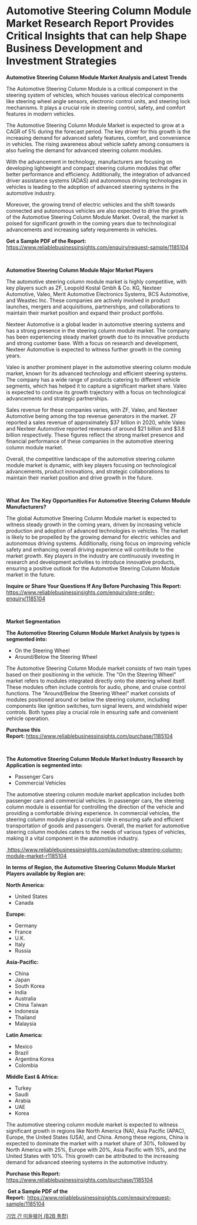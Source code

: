 <p><h1>Automotive Steering Column Module Market Research Report Provides Critical Insights that can help Shape Business Development and Investment Strategies</h1></p><p><strong>Automotive Steering Column Module Market Analysis and Latest Trends</strong></p>
<p><p>The Automotive Steering Column Module is a critical component in the steering system of vehicles, which houses various electrical components like steering wheel angle sensors, electronic control units, and steering lock mechanisms. It plays a crucial role in steering control, safety, and comfort features in modern vehicles.</p><p>The Automotive Steering Column Module Market is expected to grow at a CAGR of 5% during the forecast period. The key driver for this growth is the increasing demand for advanced safety features, comfort, and convenience in vehicles. The rising awareness about vehicle safety among consumers is also fueling the demand for advanced steering column modules.</p><p>With the advancement in technology, manufacturers are focusing on developing lightweight and compact steering column modules that offer better performance and efficiency. Additionally, the integration of advanced driver assistance systems (ADAS) and autonomous driving technologies in vehicles is leading to the adoption of advanced steering systems in the automotive industry.</p><p>Moreover, the growing trend of electric vehicles and the shift towards connected and autonomous vehicles are also expected to drive the growth of the Automotive Steering Column Module Market. Overall, the market is poised for significant growth in the coming years due to technological advancements and increasing safety requirements in vehicles.</p></p>
<p><strong>Get a Sample PDF of the Report:&nbsp;</strong> <a href="https://www.reliablebusinessinsights.com/enquiry/request-sample/1185104">https://www.reliablebusinessinsights.com/enquiry/request-sample/1185104</a></p>
<p>&nbsp;</p>
<p><strong>Automotive Steering Column Module Major Market Players</strong></p>
<p><p>The automotive steering column module market is highly competitive, with key players such as ZF, Leopold Kostal Gmbh & Co. KG, Nexteer Automotive, Valeo, Merit Automotive Electronics Systems, BCS Automotive, and Weastec Inc. These companies are actively involved in product launches, mergers and acquisitions, partnerships, and collaborations to maintain their market position and expand their product portfolio.</p><p>Nexteer Automotive is a global leader in automotive steering systems and has a strong presence in the steering column module market. The company has been experiencing steady market growth due to its innovative products and strong customer base. With a focus on research and development, Nexteer Automotive is expected to witness further growth in the coming years.</p><p>Valeo is another prominent player in the automotive steering column module market, known for its advanced technology and efficient steering systems. The company has a wide range of products catering to different vehicle segments, which has helped it to capture a significant market share. Valeo is expected to continue its growth trajectory with a focus on technological advancements and strategic partnerships.</p><p>Sales revenue for these companies varies, with ZF, Valeo, and Nexteer Automotive being among the top revenue generators in the market. ZF reported a sales revenue of approximately $37 billion in 2020, while Valeo and Nexteer Automotive reported revenues of around $21 billion and $3.8 billion respectively. These figures reflect the strong market presence and financial performance of these companies in the automotive steering column module market.</p><p>Overall, the competitive landscape of the automotive steering column module market is dynamic, with key players focusing on technological advancements, product innovations, and strategic collaborations to maintain their market position and drive growth in the future.</p></p>
<p>&nbsp;</p>
<p><strong>What Are The Key Opportunities For Automotive Steering Column Module Manufacturers?</strong></p>
<p><p>The global Automotive Steering Column Module market is expected to witness steady growth in the coming years, driven by increasing vehicle production and adoption of advanced technologies in vehicles. The market is likely to be propelled by the growing demand for electric vehicles and autonomous driving systems. Additionally, rising focus on improving vehicle safety and enhancing overall driving experience will contribute to the market growth. Key players in the industry are continuously investing in research and development activities to introduce innovative products, ensuring a positive outlook for the Automotive Steering Column Module market in the future.</p></p>
<p><strong>Inquire or Share Your Questions If Any Before Purchasing This Report:</strong> <a href="https://www.reliablebusinessinsights.com/enquiry/pre-order-enquiry/1185104">https://www.reliablebusinessinsights.com/enquiry/pre-order-enquiry/1185104</a></p>
<p>&nbsp;</p>
<p><strong>Market Segmentation</strong></p>
<p><strong>The Automotive Steering Column Module Market Analysis by types is segmented into:</strong></p>
<p><ul><li>On the Steering Wheel</li><li>Around/Below the Steering Wheel</li></ul></p>
<p><p>The Automotive Steering Column Module market consists of two main types based on their positioning in the vehicle. The "On the Steering Wheel" market refers to modules integrated directly onto the steering wheel itself. These modules often include controls for audio, phone, and cruise control functions. The "Around/Below the Steering Wheel" market consists of modules positioned around or below the steering column, including components like ignition switches, turn signal levers, and windshield wiper controls. Both types play a crucial role in ensuring safe and convenient vehicle operation.</p></p>
<p><strong>Purchase this Report:&nbsp;</strong><a href="https://www.reliablebusinessinsights.com/purchase/1185104">https://www.reliablebusinessinsights.com/purchase/1185104</a></p>
<p>&nbsp;</p>
<p><strong>The Automotive Steering Column Module Market Industry Research by Application is segmented into:</strong></p>
<p><ul><li>Passenger Cars</li><li>Commercial Vehicles</li></ul></p>
<p><p>The automotive steering column module market application includes both passenger cars and commercial vehicles. In passenger cars, the steering column module is essential for controlling the direction of the vehicle and providing a comfortable driving experience. In commercial vehicles, the steering column module plays a crucial role in ensuring safe and efficient transportation of goods and passengers. Overall, the market for automotive steering column modules caters to the needs of various types of vehicles, making it a vital component in the automotive industry.</p></p>
<p><a href="https://www.reliablebusinessinsights.com/automotive-steering-column-module-market-r1185104">&nbsp;https://www.reliablebusinessinsights.com/automotive-steering-column-module-market-r1185104</a></p>
<p><strong>In terms of Region, the Automotive Steering Column Module Market Players available by Region are:</strong></p>
<p>
    <p> <strong> North America: </strong>
        <ul>
            <li>United States</li>
            <li>Canada</li>
        </ul>
        </p> 
    <p> <strong> Europe: </strong>
        <ul>
            <li>Germany</li>
            <li>France</li>
            <li>U.K.</li>
            <li>Italy</li>
            <li>Russia</li>
        </ul>
        </p> 
    <p> <strong> Asia-Pacific: </strong>
        <ul>
            <li>China</li>
            <li>Japan</li>
            <li>South Korea</li>
            <li>India</li>
            <li>Australia</li>
            <li>China Taiwan</li>
            <li>Indonesia</li>
            <li>Thailand</li>
            <li>Malaysia</li>
        </ul>
        </p> 
    <p> <strong> Latin America: </strong>
        <ul>
            <li>Mexico</li>
            <li>Brazil</li>
            <li>Argentina Korea</li>
            <li>Colombia</li>
        </ul>
        </p> 
    <p> <strong> Middle East & Africa: </strong>
        <ul>
            <li>Turkey</li>
            <li>Saudi</li>
            <li>Arabia</li>
            <li>UAE</li>
            <li>Korea</li>
        </ul>
    </p>
    </p>
<p><p>The automotive steering column module market is expected to witness significant growth in regions like North America (NA), Asia Pacific (APAC), Europe, the United States (USA), and China. Among these regions, China is expected to dominate the market with a market share of 30%, followed by North America with 25%, Europe with 20%, Asia Pacific with 15%, and the United States with 10%. This growth can be attributed to the increasing demand for advanced steering systems in the automotive industry.</p></p>
<p><strong>Purchase this Report: </strong><a href="https://www.reliablebusinessinsights.com/purchase/1185104">https://www.reliablebusinessinsights.com/purchase/1185104</a></p>
<p>&nbsp;<strong>Get a Sample PDF of the Report:&nbsp;&nbsp;</strong><a href="https://www.reliablebusinessinsights.com/enquiry/request-sample/1185104">https://www.reliablebusinessinsights.com/enquiry/request-sample/1185104</a></p>
<p><strong></strong></p>
<p><p><a href="https://medium.com/@dellkoepp03/%EA%B8%B0%EC%97%85%EA%B0%84-%EB%AF%B8%EB%93%A4%EC%9B%A8%EC%96%B4-b2b-%ED%86%B5%ED%95%A9-%EC%8B%9C%EC%9E%A5-%EA%B7%9C%EB%AA%A8%EB%8A%94-%EA%B8%80%EB%A1%9C%EB%B2%8C-%EC%82%B0%EC%97%85%EC%97%90%EC%84%9C-%EC%B5%9C%EA%B3%A0%EC%9D%98-%EB%A7%88%EC%BC%80%ED%8C%85-%EC%B1%84%EB%84%90%EC%9D%84-%EB%82%98%ED%83%80%EB%82%B8%EB%8B%A4-3ff56770fd2d">기업 간 미들웨어 (B2B 통합)</a></p></p>